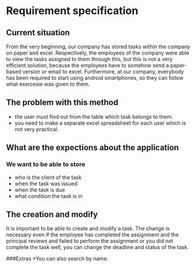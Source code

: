 # Requirement specification

## Current situation
From the very beginning, our company has stored tasks within the company on paper and excel.
Respectively, the employees of the company were able to view the tasks assigned to them through this, but this is not a very efficient solution, because the employees have to somehow
send a paper-based version or email to excel. 
Furthermore, at our company, everybody has been required to start using android smartphones, so they can follow what exercesie was given to them.

## The problem with this method
 * the user must find out from the table which task belongs to them.
 * you need to make a separate excel spreadsheet for each user which is not very practical.

## What are the expections about the application
 ### We want to be able to store
   * who is the client of the task
   * when the task was issued
   * when the task is due 
   * what condition the task is in
## The creation and modify
It is important to be able to create and modify a task.
The change is necessary even if the employee has completed the assignment and the principal reviews and failed to perform the assignment
or you did not complete the task well, you can change the deadline and status of the task. 

###Extras
   *You can also search by name.


